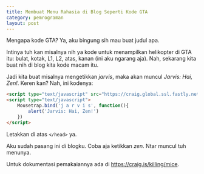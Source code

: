 ```yaml
---
title: Membuat Menu Rahasia di Blog Seperti Kode GTA
category: pemrograman
layout: post
---
```


Mengapa kode GTA? Ya, aku bingung sih mau buat judul apa.

Intinya tuh kan misalnya nih ya kode untuk menampilkan helikopter di GTA itu: bulat, kotak, L1, L2, atas, kanan (ini aku ngarang aja). Nah, sekarang kita buat nih di blog kita kode macam itu.

Jadi kita buat misalnya mengetikkan _jarvis_, maka akan muncul _Jarvis: Hai, Zen!_. Keren kan? Nah, ini kodenya:

```html
<script type="text/javascript" src="https://craig.global.ssl.fastly.net/js/mousetrap/mousetrap.min.js?a4098"></script>
<script type="text/javascript">
	Mousetrap.bind('j a r v i s', function(){
		alert('Jarvis: Hai, Zen!')
	})
</script>
```

Letakkan di atas `</head>` ya.

Aku sudah pasang ini di blogku. Coba aja ketikkan _zen_. Ntar muncul tuh menunya.

Untuk dokumentasi pemakaiannya ada di <https://craig.is/killing/mice>.
